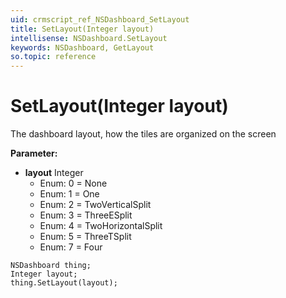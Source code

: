 ```yaml
---
uid: crmscript_ref_NSDashboard_SetLayout
title: SetLayout(Integer layout)
intellisense: NSDashboard.SetLayout
keywords: NSDashboard, GetLayout
so.topic: reference
---
```


# SetLayout(Integer layout)

The dashboard layout, how the tiles are organized on the screen

**Parameter:** 
 - **layout** Integer
     - Enum: 0 = None 
     - Enum: 1 = One 
     - Enum: 2 = TwoVerticalSplit 
     - Enum: 3 = ThreeESplit 
     - Enum: 4 = TwoHorizontalSplit 
     - Enum: 5 = ThreeTSplit 
     - Enum: 7 = Four 

```crmscript
NSDashboard thing;
Integer layout;
thing.SetLayout(layout);
```

